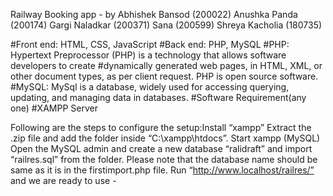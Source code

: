 Railway Booking app -
by
Abhishek Bansod (200022)
Anushka Panda (200174)
Gargi Naladkar (200371)
Sana (200599)
Shreya Kacholia (180735)

#Front end: HTML, CSS, JavaScript
#Back end: PHP, MySQL
#PHP: Hypertext Preprocessor (PHP) is a technology that allows software developers to create
#dynamically generated web pages, in HTML, XML, or other document types, as per client request. PHP is open source software.
#MySQL: MySql is a database, widely used for accessing querying, updating, and managing data in databases.
#Software Requirement(any one)
#XAMPP Server

Following are the steps to configure the setup:Install “xampp”
Extract the .zip file and add the folder inside “C:\xampp\htdocs”.
Start xampp (MySQL)
Open the MySQL admin and create a new database “ralidraft” and import “railres.sql” from the folder.
Please note that the database name should be same as it is in the firstimport.php file.
Run “http://www.localhost/railres/” and we are ready to use -

